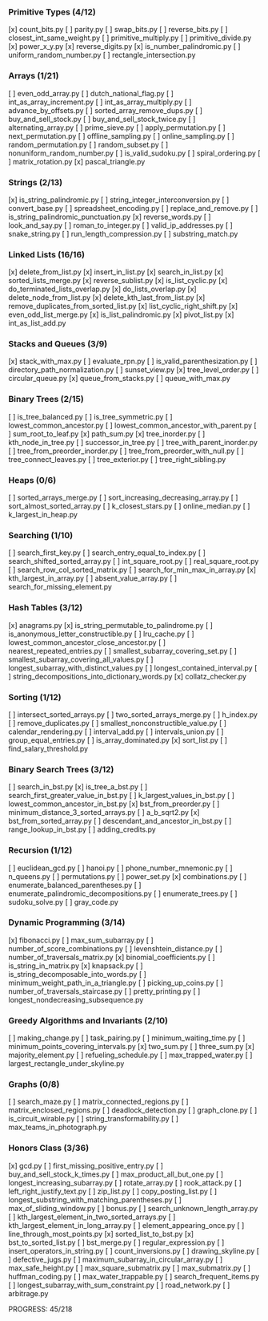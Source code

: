 ### Primitive Types (4/12)
   [x] count_bits.py
   [ ] parity.py
   [ ] swap_bits.py
   [ ] reverse_bits.py
   [ ] closest_int_same_weight.py
   [ ] primitive_multiply.py
   [ ] primitive_divide.py
   [x] power_x_y.py
   [x] reverse_digits.py
   [x] is_number_palindromic.py
   [ ] uniform_random_number.py
   [ ] rectangle_intersection.py
### Arrays (1/21)
   [ ] even_odd_array.py
   [ ] dutch_national_flag.py
   [ ] int_as_array_increment.py
   [ ] int_as_array_multiply.py
   [ ] advance_by_offsets.py
   [ ] sorted_array_remove_dups.py
   [ ] buy_and_sell_stock.py
   [ ] buy_and_sell_stock_twice.py
   [ ] alternating_array.py
   [ ] prime_sieve.py
   [ ] apply_permutation.py
   [ ] next_permutation.py
   [ ] offline_sampling.py
   [ ] online_sampling.py
   [ ] random_permutation.py
   [ ] random_subset.py
   [ ] nonuniform_random_number.py
   [ ] is_valid_sudoku.py
   [ ] spiral_ordering.py
   [ ] matrix_rotation.py
   [x] pascal_triangle.py
### Strings (2/13)
   [x] is_string_palindromic.py
   [ ] string_integer_interconversion.py
   [ ] convert_base.py
   [ ] spreadsheet_encoding.py
   [ ] replace_and_remove.py
   [ ] is_string_palindromic_punctuation.py
   [x] reverse_words.py
   [ ] look_and_say.py
   [ ] roman_to_integer.py
   [ ] valid_ip_addresses.py
   [ ] snake_string.py
   [ ] run_length_compression.py
   [ ] substring_match.py
### Linked Lists (16/16)
   [x] delete_from_list.py
   [x] insert_in_list.py
   [x] search_in_list.py
   [x] sorted_lists_merge.py
   [x] reverse_sublist.py
   [x] is_list_cyclic.py
   [x] do_terminated_lists_overlap.py
   [x] do_lists_overlap.py
   [x] delete_node_from_list.py
   [x] delete_kth_last_from_list.py
   [x] remove_duplicates_from_sorted_list.py
   [x] list_cyclic_right_shift.py
   [x] even_odd_list_merge.py
   [x] is_list_palindromic.py
   [x] pivot_list.py
   [x] int_as_list_add.py
### Stacks and Queues (3/9)
   [x] stack_with_max.py
   [ ] evaluate_rpn.py
   [ ] is_valid_parenthesization.py
   [ ] directory_path_normalization.py
   [ ] sunset_view.py
   [x] tree_level_order.py
   [ ] circular_queue.py
   [x] queue_from_stacks.py
   [ ] queue_with_max.py
### Binary Trees (2/15)
   [ ] is_tree_balanced.py
   [ ] is_tree_symmetric.py
   [ ] lowest_common_ancestor.py
   [ ] lowest_common_ancestor_with_parent.py
   [ ] sum_root_to_leaf.py
   [x] path_sum.py
   [x] tree_inorder.py
   [ ] kth_node_in_tree.py
   [ ] successor_in_tree.py
   [ ] tree_with_parent_inorder.py
   [ ] tree_from_preorder_inorder.py
   [ ] tree_from_preorder_with_null.py
   [ ] tree_connect_leaves.py
   [ ] tree_exterior.py
   [ ] tree_right_sibling.py
### Heaps (0/6)
   [ ] sorted_arrays_merge.py
   [ ] sort_increasing_decreasing_array.py
   [ ] sort_almost_sorted_array.py
   [ ] k_closest_stars.py
   [ ] online_median.py
   [ ] k_largest_in_heap.py
### Searching (1/10)
   [ ] search_first_key.py
   [ ] search_entry_equal_to_index.py
   [ ] search_shifted_sorted_array.py
   [ ] int_square_root.py
   [ ] real_square_root.py
   [ ] search_row_col_sorted_matrix.py
   [ ] search_for_min_max_in_array.py
   [x] kth_largest_in_array.py
   [ ] absent_value_array.py
   [ ] search_for_missing_element.py
### Hash Tables (3/12)
   [x] anagrams.py
   [x] is_string_permutable_to_palindrome.py
   [ ] is_anonymous_letter_constructible.py
   [ ] lru_cache.py
   [ ] lowest_common_ancestor_close_ancestor.py
   [ ] nearest_repeated_entries.py
   [ ] smallest_subarray_covering_set.py
   [ ] smallest_subarray_covering_all_values.py
   [ ] longest_subarray_with_distinct_values.py
   [ ] longest_contained_interval.py
   [ ] string_decompositions_into_dictionary_words.py
   [x] collatz_checker.py
### Sorting (1/12)
   [ ] intersect_sorted_arrays.py
   [ ] two_sorted_arrays_merge.py
   [ ] h_index.py
   [ ] remove_duplicates.py
   [ ] smallest_nonconstructible_value.py
   [ ] calendar_rendering.py
   [ ] interval_add.py
   [ ] intervals_union.py
   [ ] group_equal_entries.py
   [ ] is_array_dominated.py
   [x] sort_list.py
   [ ] find_salary_threshold.py
### Binary Search Trees (3/12)
   [ ] search_in_bst.py
   [x] is_tree_a_bst.py
   [ ] search_first_greater_value_in_bst.py
   [ ] k_largest_values_in_bst.py
   [ ] lowest_common_ancestor_in_bst.py
   [x] bst_from_preorder.py
   [ ] minimum_distance_3_sorted_arrays.py
   [ ] a_b_sqrt2.py
   [x] bst_from_sorted_array.py
   [ ] descendant_and_ancestor_in_bst.py
   [ ] range_lookup_in_bst.py
   [ ] adding_credits.py
### Recursion (1/12)
   [ ] euclidean_gcd.py
   [ ] hanoi.py
   [ ] phone_number_mnemonic.py
   [ ] n_queens.py
   [ ] permutations.py
   [ ] power_set.py
   [x] combinations.py
   [ ] enumerate_balanced_parentheses.py
   [ ] enumerate_palindromic_decompositions.py
   [ ] enumerate_trees.py
   [ ] sudoku_solve.py
   [ ] gray_code.py
### Dynamic Programming (3/14)
   [x] fibonacci.py
   [ ] max_sum_subarray.py
   [ ] number_of_score_combinations.py
   [ ] levenshtein_distance.py
   [ ] number_of_traversals_matrix.py
   [x] binomial_coefficients.py
   [ ] is_string_in_matrix.py
   [x] knapsack.py
   [ ] is_string_decomposable_into_words.py
   [ ] minimum_weight_path_in_a_triangle.py
   [ ] picking_up_coins.py
   [ ] number_of_traversals_staircase.py
   [ ] pretty_printing.py
   [ ] longest_nondecreasing_subsequence.py
### Greedy Algorithms and Invariants (2/10)
   [ ] making_change.py
   [ ] task_pairing.py
   [ ] minimum_waiting_time.py
   [ ] minimum_points_covering_intervals.py
   [x] two_sum.py
   [ ] three_sum.py
   [x] majority_element.py
   [ ] refueling_schedule.py
   [ ] max_trapped_water.py
   [ ] largest_rectangle_under_skyline.py
### Graphs (0/8)
   [ ] search_maze.py
   [ ] matrix_connected_regions.py
   [ ] matrix_enclosed_regions.py
   [ ] deadlock_detection.py
   [ ] graph_clone.py
   [ ] is_circuit_wirable.py
   [ ] string_transformability.py
   [ ] max_teams_in_photograph.py
### Honors Class (3/36)
   [x] gcd.py
   [ ] first_missing_positive_entry.py
   [ ] buy_and_sell_stock_k_times.py
   [ ] max_product_all_but_one.py
   [ ] longest_increasing_subarray.py
   [ ] rotate_array.py
   [ ] rook_attack.py
   [ ] left_right_justify_text.py
   [ ] zip_list.py
   [ ] copy_posting_list.py
   [ ] longest_substring_with_matching_parentheses.py
   [ ] max_of_sliding_window.py
   [ ] bonus.py
   [ ] search_unknown_length_array.py
   [ ] kth_largest_element_in_two_sorted_arrays.py
   [ ] kth_largest_element_in_long_array.py
   [ ] element_appearing_once.py
   [ ] line_through_most_points.py
   [x] sorted_list_to_bst.py
   [x] bst_to_sorted_list.py
   [ ] bst_merge.py
   [ ] regular_expression.py
   [ ] insert_operators_in_string.py
   [ ] count_inversions.py
   [ ] drawing_skyline.py
   [ ] defective_jugs.py
   [ ] maximum_subarray_in_circular_array.py
   [ ] max_safe_height.py
   [ ] max_square_submatrix.py
   [ ] max_submatrix.py
   [ ] huffman_coding.py
   [ ] max_water_trappable.py
   [ ] search_frequent_items.py
   [ ] longest_subarray_with_sum_constraint.py
   [ ] road_network.py
   [ ] arbitrage.py

PROGRESS: 45/218
